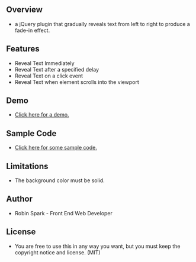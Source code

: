 ## Overview

* a jQuery plugin that gradually reveals text from left to right to produce a fade-in effect.

## Features

* Reveal Text Immediately
* Reveal Text after a specified delay
* Reveal Text on a click event
* Reveal Text when element scrolls into the viewport

## Demo

* [Click here for a demo.](http://staticfiles.bitballoon.com/reveal-it.js/)

## Sample Code

* [Click here for some sample code.](http://staticfiles.bitballoon.com/reveal-it.js/examples)

## Limitations

* The background color must be solid.

## Author

* Robin Spark - Front End Web Developer

## License

* You are free to use this in any way you want, but you must keep the copyright notice and license. (MIT)
